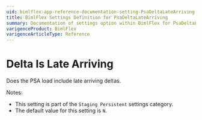 ```yaml
---
uid: bimlflex-app-reference-documentation-setting-PsaDeltaLateArriving
title: BimlFlex Settings Definition for PsaDeltaLateArriving
summary: Documentation of settings option within BimlFlex for PsaDeltaLateArriving
varigenceProduct: BimlFlex
varigenceArticleType: Reference
---
```


# Delta Is Late Arriving

Does the PSA load include late arriving deltas.

Notes:
* This setting is part of the `Staging Persistent` settings category.
* The default value for this setting is `N`.